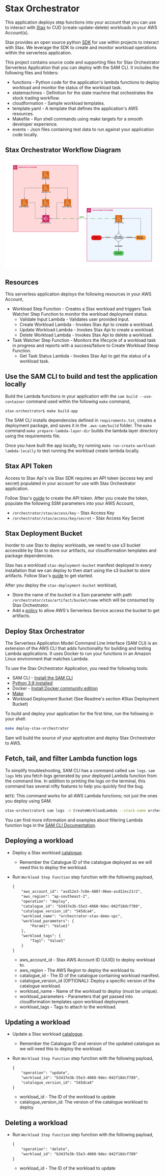 # Stax Orchestrator

This application deploys step functions into your account that you can use to interact with [Stax](https://www.stax.io/) to CUD (create-update-delete) workloads in your AWS Account(s).

Stax provides an open source python [SDK](https://github.com/stax-labs/lib-stax-python-sdk) for use within projects to interact with Stax. We leverage the SDK to create and monitor workload operations within the serverless application.

This project contains source code and supporting files for Stax Orchestrator Serverless Application that you can deploy with the SAM CLI. It includes the following files and folders:

- functions - Python code for the application's lambda functions to deploy workload and monitor the status of the workload task.
- statemachines - Definition for the state machine that orchestrates the stock trading workflow.
- cloudformation - Sample workload templates.
- template.yaml - A template that defines the application's AWS resources.
- Makefile - Run shell commands using make targets for a smooth developer experience.
- events - Json files containing test data to run against your application code locally.

## Stax Orchestrator Workflow Diagram

![Stax Orchestrator Workflow Diagram](assets/StaxOrchestrator.png)

## Resources

This serverless application deploys the following resources in your AWS Account,

* Workload Step Function - Creates a Stax workload and triggers Task Watcher Step Function to monitor the workload deployment status.
    * Validate Input Lambda - Validates user provided input.
    * Create Workload Lambda - Invokes Stax Api to create a workload.
    * Update Workload Lambda - Invokes Stax Api to create a workload.
    * Delete Workload Lambda - Invokes Stax Api to delete a workload.
* Task Watcher Step Function - Monitors the lifecycle of a workload task in progress and reports with a success/failure to Create Workload Steop Function.
    * Get Task Status Lambda - Invokes Stax Api to get the status of a workload task.

## Use the SAM CLI to build and test the application locally

Build the Lambda functions in your application with the `sam build --use-container` command used within the following `make` command,

```
stax-orchestrator$ make build-app
```

The SAM CLI installs dependencies defined in `requirements.txt`, creates a deployment package, and saves it in the `.aws-sam/build` folder. The `make` command `make prepare-lambda-layer-dir` builds the lambda layer directory using the requirements file.

Once you have built the app locally, try running `make run-create-workload-lambda-locally` to test running the workload create lambda locally.

## Stax API Token

Access to Stax Api's via Stax SDK requires an API token (access key and secret) populated in your account for use with Stax Orchestrator application.

Follow Stax's [guide](https://support.stax.io/hc/en-us/articles/4447111085583-Create-an-API-Token) to create the API token. After you create the token, populate the following SSM parameters into your AWS Account,

* `/orchestrator/stax/access/key` - Stax Access Key
* `/orchestrator/stax/access/key/secret` - Stax Access Key Secret


## Stax Deployment Bucket

Inorder to use Stax to deploy workloads, we need to use s3 bucket accessible by Stax to store our artifacts, our cloudformation templates and package dependencies.

Stax has a workload `stax-deployment-bucket` manifest deployed in every installation that we can deploy to then start using the s3 bucket to store artifacts. Follow Stax's [guide](https://support.stax.io/hc/en-us/articles/4450989147919-Add-a-Workload-to-the-Workload-Catalog#:~:text=If%20you%20need%20to%20upload%20artifacts%20that%20are%20referenced%20by%20your%20Manifest%2C%20such%20as%20CloudFormation%20templates%2C%20you%20must%3A) to get started.

After you deploy the `stax-deployment-bucket` workload,

* Store the name of the bucket in a Ssm parameter with path `/orchestrator/stax/artifact/bucket/name` which will be consumed by Stax Orchestrator.
* Add a [policy](https://docs.aws.amazon.com/serverless-application-model/latest/developerguide/serverless-sam-template-publishing-applications.html#:~:text=%7B%0A%20%20%20%20%22Version%22%3A%20%222012,aws%3ASourceAccount%22%3A%20%22123456789012%22%0A%20%20%20%20%20%20%20%20%20%20%20%20%20%20%20%20%7D%0A%20%20%20%20%20%20%20%20%20%20%20%20%7D%0A%20%20%20%20%20%20%20%20%7D%0A%20%20%20%20%5D%0A%7D) to allow AWS's Serverless Service access the bucket to get artifacts.

## Deploy Stax Orchestrator

The Serverless Application Model Command Line Interface (SAM CLI) is an extension of the AWS CLI that adds functionality for building and testing Lambda applications. It uses Docker to run your functions in an Amazon Linux environment that matches Lambda.

To use the Stax Orchestrator Application, you need the following tools:

* SAM CLI - [Install the SAM CLI](https://docs.aws.amazon.com/serverless-application-model/latest/developerguide/serverless-sam-cli-install.html)
* [Python 3.9 installed](https://www.python.org/downloads/)
* Docker - [Install Docker community edition](https://hub.docker.com/search/?type=edition&offering=community)
* [Make](https://www.gnu.org/software/make/manual/make.html)
* Workload Deployment Bucket (See Readme's section #Stax Deployment Bucket)

To build and deploy your application for the first time, run the following in your shell:

```bash
make deploy-stax-orchestrator
```

Sam will build the source of your application and deploy Stax Orchestrator to AWS.

## Fetch, tail, and filter Lambda function logs

To simplify troubleshooting, SAM CLI has a command called `sam logs`. `sam logs` lets you fetch logs generated by your deployed Lambda function from the command line. In addition to printing the logs on the terminal, this command has several nifty features to help you quickly find the bug.

`NOTE`: This command works for all AWS Lambda functions; not just the ones you deploy using SAM.

```bash
stax-orchestrator$ sam logs -n CreateWorkloadLambda --stack-name orchestrator-stax --tail
```

You can find more information and examples about filtering Lambda function logs in the [SAM CLI Documentation](https://docs.aws.amazon.com/serverless-application-model/latest/developerguide/serverless-sam-cli-logging.html).

## Deploying a workload

* Deploy a Stax workload [catalogue](https://support.stax.io/hc/en-us/articles/4450989147919-Add-a-Workload-to-the-Workload-Catalog).
    * Remember the Catalogue ID of the catalogue deployed as we will need this to deploy the workload.

* Run `Workload Step Function` step function with the following payload,
    ```
    {
        "aws_account_id": "asd12e3-7c0e-4807-96ee-asd12ec21r2",
        "aws_region": "ap-southeast-2",
        "operation": "deploy",
        "catalogue_id": "b3437e3b-55e3-4060-9dec-042f18dcf789",
        "catalogue_version_id": "545dca4",
        "workload_name": "orchestrator-stax-demo-vpc",
        "workload_parameters": {
            "Param1": "Value1"
        },
        "workload_tags": {
            "Tag1": "Value1"
        }
    }
    ```
    * aws_account_id - Stax AWS Account ID (UUID) to deploy workload to.
    * aws_region - The AWS Region to deploy the workload to.
    * catalogue_id - The ID of the catalogue containing workload manifest.
    * catalogue_version_id (OPTIONAL): Deploy a specific version of the catalogue workload.
    * workload_name - Name of the workload to deploy (must be unique).
    * workload_parameters - Parameters that get passed into cloudformation templates upon workload deployment.
    * workload_tags - Tags to attach to the workload.

## Updating a workload

* Update a Stax workload [catalogue](https://support.stax.io/hc/en-us/articles/4451005420943-Update-a-Workload).
    * Remember the Catalogue ID and version of the updated catalogue as we will need this to deploy the workload.

* Run `Workload Step Function` step function with the following payload,
    ```
    {
        "operation": "update",
        "workload_id": "b3437e3b-55e3-4060-9dec-042f18dcf789",
        "catalogue_version_id": "545dca4"
    }
    ```
    * workload_id - The ID of the workload to update
    * catalogue_version_id: The version of the catalogue workload to deploy

## Deleting a workload

* Run `Workload Step Function` step function with the following payload,
    ```
    {
        "operation": "delete",
        "workload_id": "b3437e3b-55e3-4060-9dec-042f18dcf789"
    }
    ```
    * workload_id - The ID of the workload to update
